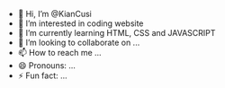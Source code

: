 - 👋 Hi, I’m @KianCusi
- 👀 I’m interested in coding website
- 🌱 I’m currently learning HTML, CSS and JAVASCRIPT
- 💞️ I’m looking to collaborate on ...
- 📫 How to reach me ...
- 😄 Pronouns: ...
- ⚡ Fun fact: ...

<!---
KianCusi/KianCusi is a ✨ special ✨ repository because its `README.md` (this file) appears on your GitHub profile.
You can click the Preview link to take a look at your changes.
--->

